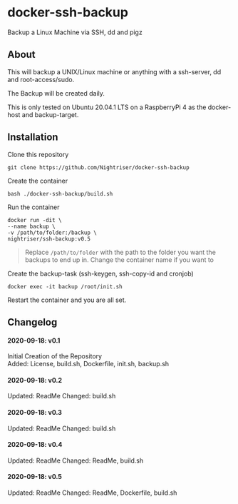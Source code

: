 # docker-ssh-backup
 Backup a Linux Machine via SSH, dd and pigz



## About

This will backup a UNIX/Linux machine or anything with a ssh-server, dd and root-access/sudo.

The Backup will be created daily.

This is only tested on Ubuntu 20.04.1 LTS on a RaspberryPi 4 as the docker-host and backup-target.


## Installation

Clone this repository

	git clone https://github.com/Nightriser/docker-ssh-backup

Create the container

	bash ./docker-ssh-backup/build.sh

Run the container

	docker run -dit \
	--name backup \
	-v /path/to/folder:/backup \
	nightriser/ssh-backup:v0.5

> Replace `/path/to/folder` with the path to the folder you want the backups to end up in.
> Change the container name if you want to

Create the backup-task (ssh-keygen, ssh-copy-id and cronjob)

	docker exec -it backup /root/init.sh

Restart the container and you are all set.

## Changelog
#### 2020-09-18: v0.1
Initial Creation of the Repository<br>
Added: License, build.sh, Dockerfile, init.sh, backup.sh<br>

#### 2020-09-18: v0.2
Updated: ReadMe
Changed: build.sh

#### 2020-09-18: v0.3
Updated: ReadMe
Changed: build.sh

#### 2020-09-18: v0.4
Updated: ReadMe
Changed: ReadMe, build.sh

#### 2020-09-18: v0.5
Updated: ReadMe
Changed: ReadMe, Dockerfile, build.sh